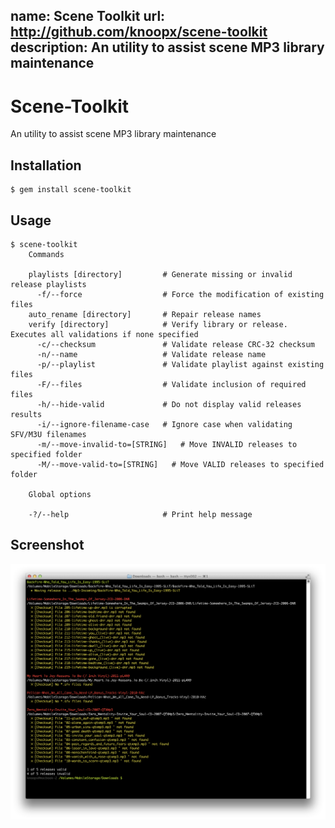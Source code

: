 name: Scene Toolkit
url: http://github.com/knoopx/scene-toolkit
description: An utility to assist scene MP3 library maintenance
----

# Scene-Toolkit

An utility to assist scene MP3 library maintenance

## Installation

    $ gem install scene-toolkit

## Usage

    $ scene-toolkit
		Commands

		playlists [directory]         # Generate missing or invalid release playlists
		  -f/--force                  # Force the modification of existing files
		auto_rename [directory]       # Repair release names
		verify [directory]            # Verify library or release. Executes all validations if none specified
		  -c/--checksum               # Validate release CRC-32 checksum
		  -n/--name                   # Validate release name
		  -p/--playlist               # Validate playlist against existing files
		  -F/--files                  # Validate inclusion of required files
		  -h/--hide-valid             # Do not display valid releases results
		  -i/--ignore-filename-case   # Ignore case when validating SFV/M3U filenames
		  -m/--move-invalid-to=[STRING]   # Move INVALID releases to specified folder
		  -M/--move-valid-to=[STRING]   # Move VALID releases to specified folder

		Global options

		-?/--help                     # Print help message

## Screenshot

![Jukebox](/images/scene-toolkit.png)